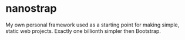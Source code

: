 nanostrap
=========

My own personal framework used as a starting point for making simple, static web projects. Exactly one billionth simpler then Bootstrap.
